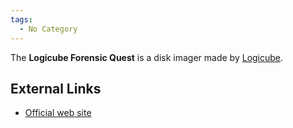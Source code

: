 ```yaml
---
tags:
  - No Category
---
```

The **Logicube Forensic Quest** is a disk imager made by
[Logicube](logicube.md).

## External Links

- [Official web
  site](http://www.logicubeforensics.com/products/hd_duplication/forensic-quest.asp)